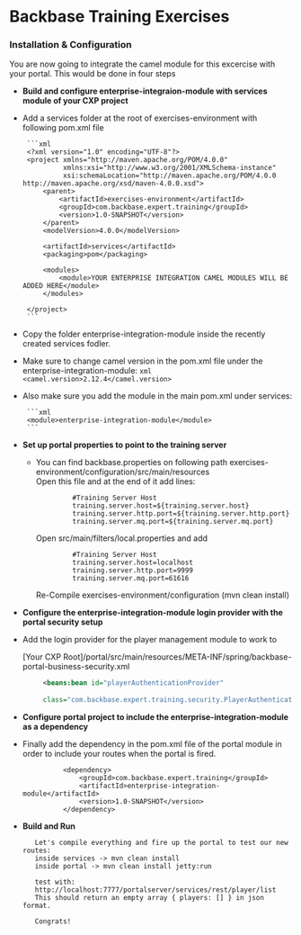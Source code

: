 # Backbase Training Exercises

### Installation & Configuration

You are now going to integrate the camel module for this excercise with your portal.
This would be done in four steps 

- **Build and configure enterprise-integraion-module with services  module of your CXP project**
 -  Add a services folder at the root of exercises-environment with following pom.xml file

         ```xml
         <?xml version="1.0" encoding="UTF-8"?>
         <project xmlns="http://maven.apache.org/POM/4.0.0"
                  xmlns:xsi="http://www.w3.org/2001/XMLSchema-instance"
                  xsi:schemaLocation="http://maven.apache.org/POM/4.0.0 http://maven.apache.org/xsd/maven-4.0.0.xsd">
             <parent>
                 <artifactId>exercises-environment</artifactId>
                 <groupId>com.backbase.expert.training</groupId>
                 <version>1.0-SNAPSHOT</version>
             </parent>
             <modelVersion>4.0.0</modelVersion>
         
             <artifactId>services</artifactId>
             <packaging>pom</packaging>
         
             <modules>
                 <module>YOUR ENTERPRISE INTEGRATION CAMEL MODULES WILL BE ADDED HERE</module>
             </modules>
         
         </project>
         ```

  - Copy the folder enterprise-integration-module inside the recently created services fodler.

   
  - Make sure to change camel version in the pom.xml file under the enterprise-integration-module:
         ```xml
         <camel.version>2.12.4</camel.version>
         ```
  - Also make sure you add the module in the main pom.xml under services:

         ```xml
         <module>enterprise-integration-module</module>
         ```

- **Set up portal properties to point to the training server**

  - You can find backbase.properties on following path exercises-environment/configuration/src/main/resources  
    Open this file and at the end of it add lines:

    ```    
             #Training Server Host
             training.server.host=${training.server.host}
             training.server.http.port=${training.server.http.port}
             training.server.mq.port=${training.server.mq.port}
    ```

    Open src/main/filters/local.properties and add
             
    ```
             #Training Server Host
             training.server.host=localhost
             training.server.http.port=9999
             training.server.mq.port=61616
    ```

    Re-Compile exercises-environment/configuration  (mvn clean install)


- **Configure the enterprise-integration-module login provider with the portal security setup**

 - Add the login provider for the player management module to work to

    [Your CXP Root]/portal/src/main/resources/META-INF/spring/backbase-portal-business-security.xml

    ```xml
         <beans:bean id="playerAuthenticationProvider"            
         
         class="com.backbase.expert.training.security.PlayerAuthenticationProvider"/> 
    ```

- **Configure portal project to include the enterprise-integration-module as a dependency**

 - Finally add the dependency in the pom.xml file of the portal module in order to include your routes when the portal is fired.

   ```
             <dependency>
                 <groupId>com.backbase.expert.training</groupId>
                 <artifactId>enterprise-integration-module</artifactId>
                 <version>1.0-SNAPSHOT</version>
             </dependency>
   ```


- **Build and Run** 

         Let's compile everything and fire up the portal to test our new routes:
         inside services -> mvn clean install
         inside portal -> mvn clean install jetty:run
         
         test with:
         http://localhost:7777/portalserver/services/rest/player/list
         This should return an empty array { players: [] } in json format.
         
         Congrats!

